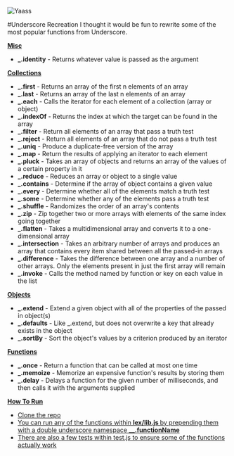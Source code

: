 ![Yaass](https://67.media.tumblr.com/90e05030de10beaae8694c318d430082/tumblr_ndhv9ueHDU1ql5yr7o1_500.gif)

#Underscore Recreation
I thought it would be fun to rewrite some of the most popular functions from Underscore.

<b><u>Misc</u></b>
<ul>
  <li><b>_.identity</b> - Returns whatever value is passed as the argument</li>
</ul>

<b><u>Collections</u></b>
<ul>
  <li><b>_.first</b> - Returns an array of the first n elements of an array</li>
  <li><b>_.last</b> - Returns an array of the last n elements of an array</li>
  <li><b>_.each</b> - Calls the iterator for each element of a collection (array or object)</li>
  <li><b>_.indexOf</b> - Returns the index at which the target can be found in the array</li>
  <li><b>_.filter</b> - Return all elements of an array that pass a truth test</li>
  <li><b>_.reject</b> - Return all elements of an array that do not pass a truth test</li>
  <li><b>_.uniq</b> - Produce a duplicate-free version of the array</li>
  <li><b>_.map</b> - Return the results of applying an iterator to each element</li>
  <li><b>_.pluck</b> - Takes an array of objects and returns an array of the values of a certain property in it</li>
  <li><b>_.reduce</b> - Reduces an array or object to a single value</li>
  <li><b>_.contains</b> - Determine if the array of object contains a given value</li>
  <li><b>_.every</b> - Determine whether all of the elements match a truth test</li>
  <li><b>_.some</b> - Determine whether any of the elements pass a truth test</li>
  <li><b>_.shuffle</b> - Randomizes the order of an array's contents</li>
  <li><b>_.zip</b> - Zip together two or more arrays with elements of the same index going together</li>
  <li><b>_.flatten</b> - Takes a multidimensional array and converts it to a one-dimensional array</li>
  <li><b>_.intersection</b> - Takes an arbitrary number of arrays and produces an array that contains every item shared between all the passed-in arrays</li>
  <li><b>_.difference</b> - Takes the difference between one array and a number of other arrays. Only the elements present in just the first array will remain</li>
  <li><b>_.invoke</b> - Calls the method named by function or key on each value in the list</li>
</ul>

<b><u>Objects</u></b>

<ul>
  <li><b>_.extend</b> - Extend a given object with all of the properties of the passed in object(s)</li>
  <li><b>_.defaults</b> - Like _.extend, but does not overwrite a key that already exists in the object</li>
  <li><b>_.sortBy</b> - Sort the object's values by a criterion produced by an iterator</li>
</ul>

<b><u>Functions</u></b>

<ul>
  <li><b>_.once</b> - Return a function that can be called at most one time</li>
  <li><b>_.memoize</b> - Memorize an expensive function's results by storing them</li>
  <li><b>_.delay</b> - Delays a function for the given number of milliseconds, and then calls it with the arguments supplied</li>
</ul>

<b> <u> How To Run <u> </b>
  <ul>
    <li> Clone the repo </li>
    <li> You can run any of the functions within <b> lex/lib.js </b> by prepending them with a double underscore namespace <b> __.functionName </b> </li>
    <li> There are also a few tests within test.js to ensure some of the functions actually work </li>
  </ul>
